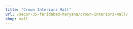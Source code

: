 ```yaml
---
title: "Crown Interiorz Mall"
url: /secor-35-faridabad-haryana/crown-interiorz-mall/
shop: mall
---
```

